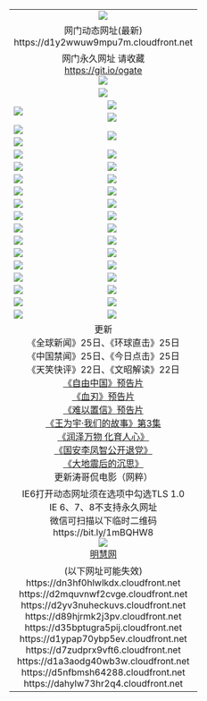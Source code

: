 ﻿<table>
  <tr></tr>
  <tr><td colspan=2 align=center><img src="https://d1y2wwuw9mpu7m.cloudfront.net/Up/oGate.jpg" /></td></tr>
  <tr><td colspan=2 align=center>网门动态网址(最新)
<br>https://d1y2wwuw9mpu7m.cloudfront.net
    </td>
  </tr>
  <tr>
    <td colspan=2 align=center>网门永久网址 请收藏<br/><a href="https://git.io/ogate" target="_blank">https://git.io/ogate</a><br/><a href="https://d1y2wwuw9mpu7m.cloudfront.net/Up/0WMGDL2.png" target="_blank"><img src="https://d1y2wwuw9mpu7m.cloudfront.net/Up/0WMGD2.png"/></a></td>
  </tr>
  <tr>
    <td colspan=2 align=center><a href="https://d1y2wwuw9mpu7m.cloudfront.net/ogUP.aspx?name=0oGate.apk" target="_blank"><img src="https://d1y2wwuw9mpu7m.cloudfront.net/Up/0WMAZ.jpg" /></a></td>
  </tr>
  <tr>
    <td rowspan=2><a href="https://d1y2wwuw9mpu7m.cloudfront.net/ogUP.aspx?name=WJ.mp4&count=480P:1" target="_blank"><img src="https://d1y2wwuw9mpu7m.cloudfront.net/Up/WJ.jpg" /></a></td>
    <td><a href="https://d1y2wwuw9mpu7m.cloudfront.net/ogUP.aspx?name=11DKC.mp4&count=2:4,1:16" target="_blank"><img src="https://d1y2wwuw9mpu7m.cloudfront.net/Up/11DKC.jpg" /></a></td> 
  </tr>
  <tr>
    <td><a href="https://d1y2wwuw9mpu7m.cloudfront.net/ogUP.aspx?name=LRSH.mp4&count=W:13,2:10" target="_blank"><img src="https://d1y2wwuw9mpu7m.cloudfront.net/Up/LRSH.jpg" /></a></td>
  </tr>
  <tr>
    <td><a href="https://d1y2wwuw9mpu7m.cloudfront.net/ogUP.aspx?name=JQR.mp4&count=2" target="_blank"><img src="https://d1y2wwuw9mpu7m.cloudfront.net/Up/JQR.jpg" /></a></td>   
    <td rowspan=2><a href="https://d1y2wwuw9mpu7m.cloudfront.net/ogUP.aspx?name=JP.mp4&count=9" target="_blank"><img src="https://d1y2wwuw9mpu7m.cloudfront.net/Up/JP.jpg" /></td>
  </tr>
  <tr>
    <td><div><a href="https://d1y2wwuw9mpu7m.cloudfront.net/ogUP.aspx?name=LRWS.mp4&count=7B:7,6B:44,5A:10,5B:35,4A:14,4B:19,3A:10,3B:26,2A:16,2B:21,1A:23,1B:29&current=7B:7" target="_blank"><img src="https://d1y2wwuw9mpu7m.cloudfront.net/Up/LRWS.jpg" /></a></td>
  </tr>
  <tr>
    <td><a href="https://d1y2wwuw9mpu7m.cloudfront.net/ogUP.aspx?name=SSZJ.mp4&count=SP:6,480P:8" target="_blank"><img src="https://d1y2wwuw9mpu7m.cloudfront.net/Up/SSZJ.jpg" /></a></td>
    <td><a href="https://d1y2wwuw9mpu7m.cloudfront.net/ogUP.aspx?name=WH.mp4" target="_blank"><img src="https://d1y2wwuw9mpu7m.cloudfront.net/Up/WH.jpg" /></a></td>
  </tr>
  <tr>
    <td><a href="https://d1y2wwuw9mpu7m.cloudfront.net/ogUP.aspx?name=ZY.mp4&count=2015:16" target="_blank"><img src="https://d1y2wwuw9mpu7m.cloudfront.net/Up/ZY.jpg" /></a</td>
    <td><a href="https://d1y2wwuw9mpu7m.cloudfront.net/ogUP.aspx?name=XTFY.mp4&count=B:2,A:24" target="_blank"><img src="https://d1y2wwuw9mpu7m.cloudfront.net/Up/XTFY.jpg" /></a></td>
  </tr>
  <tr>
    <td><a href="https://d1y2wwuw9mpu7m.cloudfront.net/ogUP.aspx?name=1LYF.mp4&count=2" target="_blank"><img src="https://d1y2wwuw9mpu7m.cloudfront.net/Up/1LYF0.jpg" /></a></td>
    <td><a href="https://d1y2wwuw9mpu7m.cloudfront.net/ogUP.aspx?name=1ZGC.mp4&count=6" target="_blank"><img src="https://d1y2wwuw9mpu7m.cloudfront.net/Up/1ZGC0.jpg" /></a></td>
  </tr>
  <tr>
    <td><a href="https://d1y2wwuw9mpu7m.cloudfront.net/ogUP.aspx?name=1ZKM.mp4&count=3&current=3" target="_blank"><img src="https://d1y2wwuw9mpu7m.cloudfront.net/Up/1ZKM0.jpg" /></a></td>  
    <td><a href="https://d1y2wwuw9mpu7m.cloudfront.net/ogUP.aspx?name=1WWY.mp4&count=6&current=6" target="_blank"><img src="https://d1y2wwuw9mpu7m.cloudfront.net/Up/1WWY0.jpg" /></a></td>
  </tr>
  <tr>
    <td><a href="https://d1y2wwuw9mpu7m.cloudfront.net/ogUP.aspx?name=10JGY.mp4&count=3" target="_blank"><img src="https://d1y2wwuw9mpu7m.cloudfront.net/Up/10JGY0.jpg" /></a></td>
    <td><a href="https://d1y2wwuw9mpu7m.cloudfront.net/ogUP.aspx?name=10CYS.mp4&count=2" target="_blank"><img src="https://d1y2wwuw9mpu7m.cloudfront.net/Up/10CYS0.jpg" /></a></td>
  </tr>
  <tr>
    <td><a href="https://d1y2wwuw9mpu7m.cloudfront.net/ogUP.aspx?name=4SQQ.mp4&count=201602:18,201601:21&current=201602:18" target="_blank"><img src="https://d1y2wwuw9mpu7m.cloudfront.net/Up/4SQQ0.jpg"/></a></td>
    <td><a href="https://d1y2wwuw9mpu7m.cloudfront.net/ogUP.aspx?name=4SHQ.mp4&count=201602:23,201601:28&current=201602:23" target="_blank"><img src="https://d1y2wwuw9mpu7m.cloudfront.net/Up/4SHQ0.jpg"/></a></td>
  </tr>
  <tr>
    <td><a href="https://d1y2wwuw9mpu7m.cloudfront.net/ogUP.aspx?name=4SZG.mp4&count=201602:18,201601:23&current=201602:18" target="_blank"><img src="https://d1y2wwuw9mpu7m.cloudfront.net/Up/4SZG0.jpg"/></a></td>
    <td><a href="https://d1y2wwuw9mpu7m.cloudfront.net/ogUP.aspx?name=4SDJ.mp4&count=201602A:21,201602B:6,201601A:48,201601B:6&current=201602A:21" target="_blank"><img src="https://d1y2wwuw9mpu7m.cloudfront.net/Up/4SDJ0.jpg"/></a></td>
  </tr>
  <tr>
    <td><a href="https://d1y2wwuw9mpu7m.cloudfront.net/ogUP.aspx?name=4CTX.mp4&count=201602:3,201601:4&current=201602:3" target="_blank"><img src="https://d1y2wwuw9mpu7m.cloudfront.net/Up/4CTX0.jpg"/></a></td>
    <td><a href="https://d1y2wwuw9mpu7m.cloudfront.net/ogUP.aspx?name=4CWZ.mp4&count=201602:3,201601:4&current=201602:3" target="_blank"><img src="https://d1y2wwuw9mpu7m.cloudfront.net/Up/4CWZ0.jpg"/></a></td>
  </tr>
  <tr>
    <td><a href="https://d1y2wwuw9mpu7m.cloudfront.net/onUP.aspx?name=https://dwsfx5awq5vcc.cloudfront.net/" target="_blank"><img src="https://d1y2wwuw9mpu7m.cloudfront.net/Up/0DTW.jpg"/></a></td>
    <td><a href="https://d1y2wwuw9mpu7m.cloudfront.net/onUP.aspx?name=https://d240ns8up8earz.cloudfront.net/acenter/" target="_blank"><img src="https://d1y2wwuw9mpu7m.cloudfront.net/Up/0TDW.jpg" /></a></td>
  </tr>
  <tr>
    <td><a href="https://d1y2wwuw9mpu7m.cloudfront.net/onUP.aspx?name=https://d4508d6vomz2p.cloudfront.net/gb/nsc413.htm" target="_blank"><img src="https://d1y2wwuw9mpu7m.cloudfront.net/Up/0DJY.jpg" /></a></td>
    <td><a href="https://d1y2wwuw9mpu7m.cloudfront.net/onUP.aspx?name=https://d3bxwq7vzudb5l.cloudfront.net/xtr/gb/prog204.html" target="_blank"><img src="https://d1y2wwuw9mpu7m.cloudfront.net/Up/0XTR.jpg" /></a></td>
  </tr>
  <tr>
    <td><a href="https://d1y2wwuw9mpu7m.cloudfront.net/onUP.aspx?name=https://d3aj00iefsmfgc.cloudfront.net/" target="_blank"><img src="https://d1y2wwuw9mpu7m.cloudfront.net/Up/0MHW.jpg" /></a></td>
    <td><a href="https://d1y2wwuw9mpu7m.cloudfront.net/onUP.aspx?name=https://d1lcj91uv80klr.cloudfront.net/" target="_blank"><img src="https://d1y2wwuw9mpu7m.cloudfront.net/Up/0ZJW.jpg" /></a></td>
  </tr>
  <tr>
    <td><a href="https://d1y2wwuw9mpu7m.cloudfront.net/ogUP.aspx?name=0FG.zip" target="_blank"><img src="https://d1y2wwuw9mpu7m.cloudfront.net/Up/0FG.jpg" /></a></td>
    <td><a href="https://d1y2wwuw9mpu7m.cloudfront.net/ogUP.aspx?name=0FGA.apk" target="_blank"><img src="https://d1y2wwuw9mpu7m.cloudfront.net/Up/0FGA.jpg" /></a></td>
  </tr>
  <tr>
    <td><a href="https://d1y2wwuw9mpu7m.cloudfront.net/ogUP.aspx?name=0U.zip" target="_blank"><img src="https://d1y2wwuw9mpu7m.cloudfront.net/Up/0U.jpg" /></a></td>
    <td><a href="https://d1y2wwuw9mpu7m.cloudfront.net/ogUP.aspx?name=0UA.apk" target="_blank"><img src="https://d1y2wwuw9mpu7m.cloudfront.net/Up/0UA.jpg" /></a></td>
  </tr>
  <tr>
    <td><a href="https://d1y2wwuw9mpu7m.cloudfront.net/ogUP.aspx?name=0iPPOTV.zip" target="_blank"><img src="https://d1y2wwuw9mpu7m.cloudfront.net/Up/0iPPOTV.jpg" /></a></td>
    <td><a href="https://d1y2wwuw9mpu7m.cloudfront.net/ogUP.aspx?name=0iNTD.apk" target="_blank"><img src="https://d1y2wwuw9mpu7m.cloudfront.net/Up/0iNTD.jpg" /></a></td>
  </tr>
  <tr>
    <td colspan=2 align=center>更新<br>
      《全球新闻》25日、《环球直击》25日<br>
      《中国禁闻》25日、《今日点击》25日<br>
      《天笑快评》22日、《文昭解读》22日<br>
      <a href="https://d1y2wwuw9mpu7m.cloudfront.net/ogUP.aspx?name=11ZYZG0.mp4" target="_blank">《自由中国》预告片</a><br>
      <a href="https://d1y2wwuw9mpu7m.cloudfront.net/ogUP.aspx?name=11XR.mp4" target="_blank">《血刃》预告片</a><br>
      <a href="https://d1y2wwuw9mpu7m.cloudfront.net/ogUP.aspx?name=11NYZX.mp4&count=2" target="_blank">《难以置信》预告片</a><br>
      <a href="https://d1y2wwuw9mpu7m.cloudfront.net/ogUP.aspx?name=1WWY.mp4&count=6&current=6" target="_blank">《王为宇·我们的故事》第3集</a><br>
      <a href="https://d1y2wwuw9mpu7m.cloudfront.net/ogUP.aspx?name=LZWW.mp4" target="_blank">《润泽万物 化育人心》</a><br>
      <a href="https://d1y2wwuw9mpu7m.cloudfront.net/ogUP.aspx?name=4LFZ.mp4" target="_blank">《国安李凤智公开退党》</a><br>
      <a href="https://d1y2wwuw9mpu7m.cloudfront.net/ogUP.aspx?name=4DDZHDCS.mp4" target="_blank">《大地震后的沉思》</a><br>
      更新涛哥侃电影（网粹）<br>      
    </td>
  </tr>
  <tr>
    <td colspan=2 align=center>IE6打开动态网址须在选项中勾选TLS 1.0<br/>IE 6、7、8不支持永久网址<br/>
      微信可扫描以下临时二维码<br/>https://bit.ly/1mBQHW8<br/><a href="https://d1y2wwuw9mpu7m.cloudfront.net/Up/0WMGDL3.png" target="_blank"><img src="https://d1y2wwuw9mpu7m.cloudfront.net/Up/0WMGD3.png"/></a><br>
      <a href="https://d1y2wwuw9mpu7m.cloudfront.net/onUP.aspx?name=https://www.minghui.org/" target="_blank">明慧网</a></td>
  </tr>
  <tr>
    <td colspan=2 align=center>(以下网址可能失效)
<br>https://dn3hf0hlwlkdx.cloudfront.net
<br>https://d2mquvnwf2cvge.cloudfront.net
<br>https://d2yv3nuheckuvs.cloudfront.net
<br>https://d89hjrmk2j3pv.cloudfront.net
<br>https://d35bptugra5pij.cloudfront.net
<br>https://d1ypap70ybp5ev.cloudfront.net
<br>https://d7zudprx9vft6.cloudfront.net
<br>https://d1a3aodg40wb3w.cloudfront.net
<br>https://d5nfbmsh64288.cloudfront.net
<br>https://dahylw73hr2q4.cloudfront.net
    </td>
  </tr>
</table>
